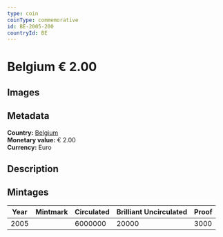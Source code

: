 ```yaml
---
type: coin
coinType: commemorative
id: BE-2005-200
countryId: BE
---
```


# Belgium € 2.00

## Images


## Metadata

**Country:** [Belgium](../../Countries/Belgium/index.md)\
**Monetary value:** € 2.00\
**Currency:** Euro

## Description


## Mintages

| Year | Mintmark | Circulated | Brilliant Uncirculated | Proof |
| ---- | -------- | ---------- | ---------------------- | ----- |
| 2005 |  | 6000000| 20000 | 3000 |
